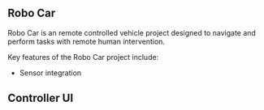 ## Robo Car

Robo Car is an remote controlled vehicle project designed to navigate and perform tasks with remote human intervention. 

Key features of the Robo Car project include:
- Sensor integration

## Controller UI
